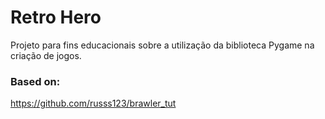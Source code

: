 # Retro Hero
Projeto para fins educacionais sobre a utilização da biblioteca Pygame na criação de jogos.


### Based on:
https://github.com/russs123/brawler_tut
